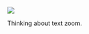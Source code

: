 ![](https://db-feed.s3.amazonaws.com/legacy/gif-2021-12-05_20-39-42-1638754876.gif)

Thinking about text zoom. 
